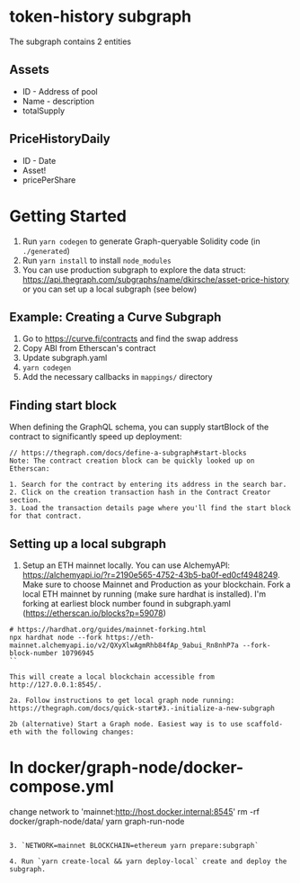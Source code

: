 # token-history subgraph

The subgraph contains 2 entities

## Assets
* ID - Address of pool
* Name - description
* totalSupply

## PriceHistoryDaily
* ID - Date
* Asset!
* pricePerShare


# Getting Started
1. Run `yarn codegen` to generate Graph-queryable Solidity code (in `./generated`)
2. Run `yarn install` to install `node_modules`
3. You can use production subgraph to explore the data struct: https://api.thegraph.com/subgraphs/name/dkirsche/asset-price-history
or you can set up a local subgraph (see below)

## Example: Creating a Curve Subgraph
1. Go to https://curve.fi/contracts and find the swap address
2. Copy ABI from Etherscan's contract
3. Update subgraph.yaml
3. `yarn codegen`
4. Add the necessary callbacks in `mappings/` directory

## Finding start block
When defining the GraphQL schema, you can supply startBlock of the contract to significantly speed up deployment:

```
// https://thegraph.com/docs/define-a-subgraph#start-blocks
Note: The contract creation block can be quickly looked up on Etherscan:

1. Search for the contract by entering its address in the search bar.
2. Click on the creation transaction hash in the Contract Creator section.
3. Load the transaction details page where you'll find the start block for that contract.
```

## Setting up a local subgraph
1. Setup an ETH mainnet locally. You can use AlchemyAPI: https://alchemyapi.io/?r=2190e565-4752-43b5-ba0f-ed0cf4948249. Make sure to choose Mainnet and Production as your blockchain. Fork a local ETH mainnet by running (make sure hardhat is installed). I'm forking at earliest block number found in subgraph.yaml (https://etherscan.io/blocks?p=59078)

```
# https://hardhat.org/guides/mainnet-forking.html
npx hardhat node --fork https://eth-mainnet.alchemyapi.io/v2/QXyXlwAgmRhb84fAp_9abui_Rn8nhP7a --fork-block-number 10796945
``

This will create a local blockchain accessible from http://127.0.0.1:8545/.

2a. Follow instructions to get local graph node running: https://thegraph.com/docs/quick-start#3.-initialize-a-new-subgraph

2b (alternative) Start a Graph node. Easiest way is to use scaffold-eth with the following changes:

```
  # In docker/graph-node/docker-compose.yml
  change network to 'mainnet:http://host.docker.internal:8545'
  rm -rf docker/graph-node/data/
  yarn graph-run-node
```

3. `NETWORK=mainnet BLOCKCHAIN=ethereum yarn prepare:subgraph`

4. Run `yarn create-local && yarn deploy-local` create and deploy the subgraph.
